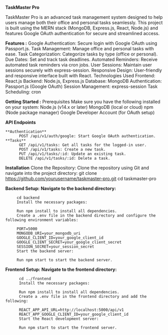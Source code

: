 **TaskMaster Pro**

TaskMaster Pro is an advanced task management system designed to help users manage both their office and personal tasks seamlessly. 
This project is built using the MERN stack (MongoDB, Express.js, React, Node.js) and features Google OAuth authentication for secure and streamlined access.

**Features :**
    Google Authentication: Secure login with Google OAuth using Passport.js.
    Task Management: Manage office and personal tasks with ease.
    Task Categorization: Categorize tasks by type (office or personal).
    Due Dates: Set and track task deadlines.
    Automated Reminders: Receive automated task reminders via cron jobs.
    User Sessions: Maintain user sessions securely with express-session.
    Responsive Design: User-friendly and responsive interface built with React.
    Technologies Used
    Frontend: React.js
    Backend: Node.js, Express.js
    Database: MongoDB
    Authentication: Passport.js (Google OAuth)
    Session Management: express-session
    Task Scheduling: cron
    
**Getting Started :**
    Prerequisites
    Make sure you have the following installed on your system:
    Node.js (v14.x or later)
    MongoDB (local or cloud)
    npm (Node package manager)
    Google Developer Account (for OAuth setup)


**API Endpoints**

    **Authentication**
          POST /api/v1/auth/google: Start Google OAuth authentication.
    **Tasks**
          GET /api/v1/tasks: Get all tasks for the logged-in user.
          POST /api/v1/tasks: Create a new task.
          PUT /api/v1/tasks/:id: Update an existing task.
          DELETE /api/v1/tasks/:id: Delete a task.


**Installation**
         Clone the Repository:
         Clone the repository using Git and navigate into the project directory:
         git clone https://github.com/yourusername/taskmaster-pro.git
         cd taskmaster-pro
         
**Backend Setup:**
**Navigate to the backend directory:**

         cd backend
         Install the necessary packages:
         
         Run npm install to install all dependencies.
         Create a .env file in the backend directory and configure the following environment variables:
         
         PORT=5000
         MONGODB_URI=your_mongodb_uri
         GOOGLE_CLIENT_ID=your_google_client_id
         GOOGLE_CLIENT_SECRET=your_google_client_secret
         SESSION_SECRET=your_session_secret
         Start the backend server:
         
         Run npm start to start the backend server.
         
**Frontend Setup:**
**Navigate to the frontend directory:**

          cd ../frontend
          Install the necessary packages:

          Run npm install to install all dependencies.
          Create a .env file in the frontend directory and add the following:
          
          REACT_APP_API_URL=http://localhost:5000/api/v1
          REACT_APP_GOOGLE_CLIENT_ID=your_google_client_id
          Start the React development server:
          
          Run npm start to start the frontend server.
